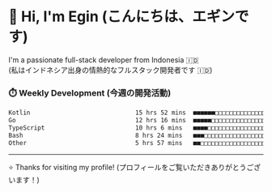 # 👋 Hi, I'm Egin (こんにちは、エギンです)

I'm a passionate full-stack developer from Indonesia 🇮🇩  
(私はインドネシア出身の情熱的なフルスタック開発者です 🇮🇩)

### ⏱️ Weekly Development (今週の開発活動)

<!--START_SECTION:waka-->

```txt
Kotlin                             15 hrs 52 mins  ■■■■■■□□□□□□□□□□□□□□□□□□□   23.84 %
Go                                 12 hrs 16 mins  ■■■■■□□□□□□□□□□□□□□□□□□□□   18.44 %
TypeScript                         10 hrs 6 mins   ■■■■□□□□□□□□□□□□□□□□□□□□□   15.18 %
Bash                               8 hrs 24 mins   ■■■□□□□□□□□□□□□□□□□□□□□□□   12.63 %
Other                              5 hrs 57 mins   ■■□□□□□□□□□□□□□□□□□□□□□□□   08.95 %
```

<!--END_SECTION:waka-->

---

⭐️ Thanks for visiting my profile! (プロフィールをご覧いただきありがとうございます！)

